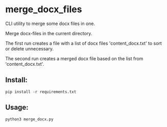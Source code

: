 # merge_docx_files
CLI utility to merge some docx files in one.

Merge docx-files in the current directory.

The first run creates a file with a list of docx files 'content_docx.txt' to sort or delete unnecessary.

The second run creates a merged docx file based on the list from  'content_docx.txt'.

## Install:
```
pip install -r requirements.txt
```

## Usage:
```
python3 merge_docx.py
```
